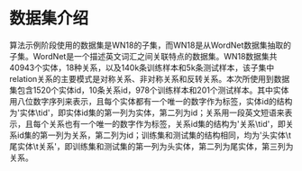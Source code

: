 # 数据集介绍
  算法示例阶段使用的数据集是WN18的子集，而WN18是从WordNet数据集抽取的子集。WordNet是一个描述英文词汇之间关联特点的数据集。WN18数据集共40943个实体，18种关系，以及140k条训练样本和5k条测试样本，该子集中relation关系的主要模式是对称关系、非对称关系和反转关系。本次所使用到数据集包含1520个实体id，10条关系id，978个训练样本和201个测试样本。其中实体用八位数字序列来表示，且每个实体都有一个唯一的数字作为标签，实体id的结构为'实体\tid'，即实体id集的第一列为实体，第二列为id；关系用一段英文短语来表示，且每个关系也有一个唯一的数字作为标签，关系id集的结构为'关系\tid'，即关系id集的第一列为关系，第二列为id；训练集和测试集的结构相同，均为'头实体\t尾实体\t关系'，即训练集和测试集的第一列为头实体，第二列为尾实体，第三列为关系。